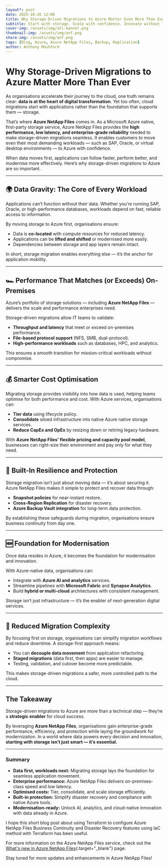 ```yaml
---
layout*: post
date: 2025-10-26 12:00
title: Why Storage-Driven Migrations to Azure Matter Even More Than Ever
subtitle: Start with storage. Scale with confidence. Innovate without limits.
cover-img: /assets/img/atl-banner.png
thumbnail-img: /assets/img/anf.png
share-img: /assets/img/anf.png
tags: [Blog, Azure, Azure NetApp Files, Backup, Replication]
author: Anthony Mashford
---
```


# **Why Storage-Driven Migrations to Azure Matter More Than Ever**

As organisations accelerate their journey to the cloud, one truth remains clear: **data is at the heart of digital transformation**. Yet too often, cloud migrations start with applications rather than the foundation that supports them — storage.

That’s where **Azure NetApp Files** comes in. As a Microsoft Azure native, first-party storage service, Azure NetApp Files provides the **high performance, low latency, and enterprise-grade reliability** needed to make storage-driven migrations seamless. It enables customers to move even their most demanding workloads — such as SAP, Oracle, or virtual desktop environments — to Azure with confidence.

When data moves first, applications can follow faster, perform better, and modernise more effectively. Here’s why storage-driven migrations to Azure are so important.

---

## 🌍 **Data Gravity: The Core of Every Workload**

Applications can’t function without their data. Whether you’re running SAP, Oracle, or high-performance databases, workloads depend on fast, reliable access to information.

By moving storage to Azure first, organisations ensure:

* Data is **co-located** with compute resources for reduced latency.
* Applications can be **lifted and shifted** or modernised more easily.
* Dependencies between storage and app layers remain intact.

In short, storage migration enables everything else — it’s the anchor for application mobility.

---

## 🏎️ **Performance That Matches (or Exceeds) On-Premises**

Azure’s portfolio of storage solutions — including **Azure NetApp Files** — delivers the scale and performance enterprises need.

Storage-driven migrations allow IT teams to validate:

* **Throughput and latency** that meet or exceed on-premises performance.
* **File-based protocol support** (NFS, SMB, dual-protocol).
* **High-performance workloads** such as databases, HPC, and analytics.

This ensures a smooth transition for mission-critical workloads without compromise.

---

## 💰 **Smarter Cost Optimisation**

Migrating storage provides visibility into how data is used, helping teams optimise for both performance and cost. With Azure services, organisations can:

* **Tier data** using lifecycle policy.
* **Consolidate** siloed infrastructure into native Azure native storage services.
* **Reduce CapEx and OpEx** by resizing down or retiring legacy hardware.

With **Azure NetApp Files’ flexible pricing and capacity pool model**, businesses can right-size their environment and pay only for what they need.

---

## 🦺 **Built-In Resilience and Protection**

Storage migration isn’t just about moving data — it’s about securing it. Azure NetApp Files makes it simple to protect and recover data through:

* **Snapshot policies** for near-instant restore.
* **Cross-Region Replication** for disaster recovery.
* **Azure Backup Vault integration** for long-term data protection.

By establishing these safeguards during migration, organisations ensure business continuity from day one.

---

## 🆕 **Foundation for Modernisation**

Once data resides in Azure, it becomes the foundation for modernisation and innovation.

With Azure-native data, organisations can:

* Integrate with **Azure AI and analytics** services.
* Streamline pipelines with **Microsoft Fabric** and **Synapse Analytics**.
* Build **hybrid or multi-cloud** architectures with consistent management.

Storage isn’t just infrastructure — it’s the enabler of next-generation digital services.

---

## 📆 **Reduced Migration Complexity**

By focusing first on storage, organisations can simplify migration workflows and reduce downtime.
A storage-first approach means:

* You can **decouple data movement** from application refactoring.
* **Staged migrations** (data first, then apps) are easier to manage.
* Testing, validation, and cutover become more predictable.

This makes storage-driven migrations a safer, more controlled path to the cloud.

---

## **The Takeaway**

Storage-driven migrations to Azure are more than a technical step — they’re a **strategic enabler** for cloud success.

By leveraging **Azure NetApp Files**, organisations gain enterprise-grade performance, efficiency, and protection while laying the groundwork for modernization. In a world where data powers every decision and innovation, **starting with storage isn’t just smart — it’s essential.**

---

### **Summary**

* **Data first, workloads next:** Migrating storage lays the foundation for seamless application movement.
* **Enterprise performance:** Azure NetApp Files delivers on-premises-class speed and low latency.
* **Optimised costs:** Tier, consolidate, and scale storage efficiently.
* **Built-in protection:** Simplify disaster recovery and compliance with native Azure tools.
* **Modernisation-ready:** Unlock AI, analytics, and cloud-native innovation with data already in Azure.

I hope this short blog post about using Terraform to configure Azure NetApp Files Business Continuity and Disaster Recovery features using IaC method with Terraform has been useful.

For more information on the Azure NetApp Files service, check out the [What's new in Azure NetApp Files](https://github.com/anthonymashford/ANF-BCDR-Terraform/tree/main){:target="_blank"} page.

Stay tuned for more updates and enhancements in Azure NetApp Files!